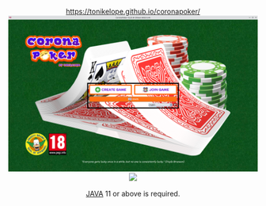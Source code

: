 <p align="center"><a href="https://tonikelope.github.io/coronapoker/" target="_blank">https://tonikelope.github.io/coronapoker/<br><img src="https://raw.githubusercontent.com/tonikelope/coronapoker/gh-pages/screenshots/1.png"><br><img src="https://raw.githubusercontent.com/tonikelope/coronapoker/gh-pages/screenshots/10.png"></a></p>
<p align="center"><a href="https://adoptopenjdk.net/" target="_blank">JAVA</a> 11 or above is required.</p>
